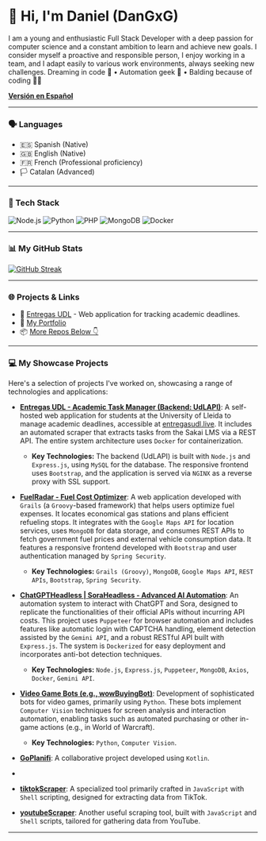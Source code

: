 # 👋 Hi, I'm Daniel (DanGxG)

I am a young and enthusiastic Full Stack Developer with a deep passion for computer science and a constant ambition to learn and achieve new goals. I consider myself a proactive and responsible person, I enjoy working in a team, and I adapt easily to various work environments, always seeking new challenges. Dreaming in code 💭 • Automation geek 🤖 • Balding because of coding 🧠💥

<!-- Link to Spanish Version -->
**[Versión en Español](README.md)**

---

### 🗣️ Languages
*   🇪🇸 Spanish (Native)
*   🇬🇧 English (Native)
*   🇫🇷 French (Professional proficiency)
*   🏳️ Catalan (Advanced)

---

### 🚀 Tech Stack
![Node.js](https://img.shields.io/badge/Node.js-339933?style=for-the-badge&logo=nodedotjs&logoColor=white)
![Python](https://img.shields.io/badge/Python-3776AB?style=for-the-badge&logo=python&logoColor=white)
![PHP](https://img.shields.io/badge/PHP-777BB4?style=for-the-badge&logo=php&logoColor=white)
![MongoDB](https://img.shields.io/badge/MongoDB-4EA94B?style=for-the-badge&logo=mongodb&logoColor=white)
![Docker](https://img.shields.io/badge/Docker-2496ED?style=for-the-badge&logo=docker&logoColor=white)
<!-- You can add more tech badges from your CV here if you wish -->

---

### 📊 My GitHub Stats
[![GitHub Streak](https://streak-stats.demolab.com/?user=DanGxG&theme=radical)](https://git.io/streak-stats)
<!-- If you want to add other stats (general and languages), let me know -->

---

### 🌐 Projects & Links
- 🔗 [Entregas UDL](https://entregasudl.live) - Web application for tracking academic deadlines.
- 💼 [My Portfolio](#) <!-- Consider linking your actual portfolio here! -->
- 📦 [More Repos Below 👇](#)

---

### 💻 My Showcase Projects

Here's a selection of projects I've worked on, showcasing a range of technologies and applications:

-   **[Entregas UDL - Academic Task Manager (Backend: UdLAPI)](https://github.com/DanGxG/UdLAPI)**: A self-hosted web application for students at the University of Lleida to manage academic deadlines, accessible at [entregasudl.live](https://entregasudl.live). It includes an automated scraper that extracts tasks from the Sakai LMS via a REST API. The entire system architecture uses `Docker` for containerization.
    *   **Key Technologies:** The backend (UdLAPI) is built with `Node.js` and `Express.js`, using `MySQL` for the database. The responsive frontend uses `Bootstrap`, and the application is served via `NGINX` as a reverse proxy with SSL support.

-   **[FuelRadar - Fuel Cost Optimizer](https://github.com/DanGxG/FuelRadar)**: A web application developed with `Grails` (a `Groovy`-based framework) that helps users optimize fuel expenses. It locates economical gas stations and plans efficient refueling stops. It integrates with the `Google Maps API` for location services, uses `MongoDB` for data storage, and consumes REST APIs to fetch government fuel prices and external vehicle consumption data. It features a responsive frontend developed with `Bootstrap` and user authentication managed by `Spring Security`.
    *   **Key Technologies:** `Grails (Groovy)`, `MongoDB`, `Google Maps API`, `REST APIs`, `Bootstrap`, `Spring Security`.

-   **[ChatGPTHeadless | SoraHeadless - Advanced AI Automation](https://github.com/DanGxG/ChatGPTHeadless)**: An automation system to interact with ChatGPT and Sora, designed to replicate the functionalities of their official APIs without incurring API costs. This project uses `Puppeteer` for browser automation and includes features like automatic login with CAPTCHA handling, element detection assisted by the `Gemini API`, and a robust RESTful API built with `Express.js`. The system is `Dockerized` for easy deployment and incorporates anti-bot detection techniques.
    *   **Key Technologies:** `Node.js`, `Express.js`, `Puppeteer`, `MongoDB`, `Axios`, `Docker`, `Gemini API`.

-   **[Video Game Bots (e.g., wowBuyingBot)](https://github.com/DanGxG/wowBuyingBot)**: Development of sophisticated bots for video games, primarily using `Python`. These bots implement `Computer Vision` techniques for screen analysis and interaction automation, enabling tasks such as automated purchasing or other in-game actions (e.g., in World of Warcraft).
    *   **Key Technologies:** `Python`, `Computer Vision`.

-   **[GoPlanifi](https://github.com/GoPlanifiTeam/GoPlanifi)**: A collaborative project developed using `Kotlin`.
-   
-   **[tiktokScraper](https://github.com/DanGxG/tiktokScraper)**: A specialized tool primarily crafted in `JavaScript` with `Shell` scripting, designed for extracting data from TikTok.

-   **[youtubeScraper](https://github.com/DanGxG/youtubeScraper)**: Another useful scraping tool, built with `JavaScript` and `Shell` scripts, tailored for gathering data from YouTube.

---